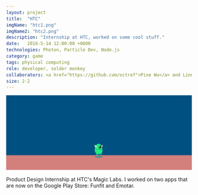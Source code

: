 ```yaml
---
layout: project
title:  "HTC"
imgName: "htc1.png"
imgName2: "htc2.png"
description: "Internship at HTC, worked on some cool stuff."
date:   2016-5-14 12:00:00 +0800
technologies: Photon, Particle Dev, Node.js
category: game
tags: physical computing
role: developer, solder monkey
collaborators: <a href="https://github.com/octref">Pine Wu</a> and Linna Li
size: 2-2
---
```


![Alt](/img/htc/scratching.gif)

Product Design Internship at HTC's Magic Labs. I worked on two apps that are now on the Google Play Store: Funfit and Emotar.
